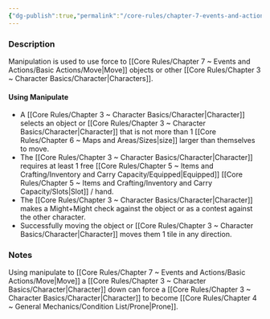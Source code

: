 ```yaml
---
{"dg-publish":true,"permalink":"/core-rules/chapter-7-events-and-actions/basic-actions/manipulate/"}
---
```


### Description
Manipulation is used to use force to [[Core Rules/Chapter 7 ~ Events and Actions/Basic Actions/Move\|Move]] objects or other [[Core Rules/Chapter 3 ~ Character Basics/Character\|Characters]].

#### Using Manipulate
- A [[Core Rules/Chapter 3 ~ Character Basics/Character\|Character]] selects an object or [[Core Rules/Chapter 3 ~ Character Basics/Character\|Character]] that is not more than 1 [[Core Rules/Chapter 6 ~ Maps and Areas/Sizes\|size]] larger than themselves to move. 
- The [[Core Rules/Chapter 3 ~ Character Basics/Character\|Character]] requires at least 1 free [[Core Rules/Chapter 5 ~ Items and Crafting/Inventory and Carry Capacity/Equipped\|Equipped]] [[Core Rules/Chapter 5 ~ Items and Crafting/Inventory and Carry Capacity/Slots\|Slot]] / hand.
- The [[Core Rules/Chapter 3 ~ Character Basics/Character\|Character]] makes a Might+Might check against the object or as a contest against the other character.
- Successfully moving the object or [[Core Rules/Chapter 3 ~ Character Basics/Character\|Character]] moves them 1 tile in any direction.

### Notes
Using manipulate to [[Core Rules/Chapter 7 ~ Events and Actions/Basic Actions/Move\|Move]] a [[Core Rules/Chapter 3 ~ Character Basics/Character\|Character]] down can force a [[Core Rules/Chapter 3 ~ Character Basics/Character\|Character]] to become [[Core Rules/Chapter 4 ~ General Mechanics/Condition List/Prone\|Prone]].